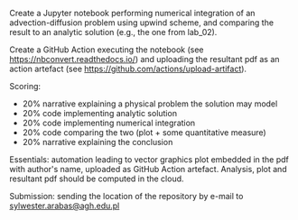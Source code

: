 Create a Jupyter notebook performing numerical integration of an advection-diffusion problem
using upwind scheme, and comparing the result to an analytic solution (e.g., the one from lab_02). 

Create a GitHub Action executing the notebook (see https://nbconvert.readthedocs.io/) 
and uploading the resultant pdf as an action artefact (see https://github.com/actions/upload-artifact).

Scoring:
- 20% narrative explaining a physical problem the solution may model
- 20% code implementing analytic solution
- 20% code implementing numerical integration
- 20% code comparing the two (plot + some quantitative measure)
- 20% narrative explaining the conclusion

Essentials: automation leading to vector graphics plot embedded in the pdf with author's name, uploaded as 
GitHub Action artefact. Analysis, plot and resultant pdf should be computed in the cloud.

Submission: sending the location of the repository by e-mail to sylwester.arabas@agh.edu.pl